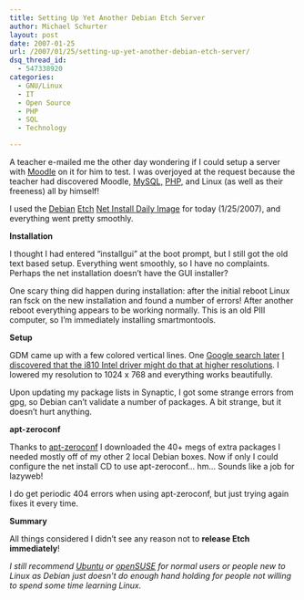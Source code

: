 ```yaml
---
title: Setting Up Yet Another Debian Etch Server
author: Michael Schurter
layout: post
date: 2007-01-25
url: /2007/01/25/setting-up-yet-another-debian-etch-server/
dsq_thread_id:
  - 547338920
categories:
  - GNU/Linux
  - IT
  - Open Source
  - PHP
  - SQL
  - Technology

---
```

A teacher e-mailed me the other day wondering if I could setup a server with [Moodle][1] on it for him to test. I was overjoyed at the request because the teacher had discovered Moodle, [MySQL,][2] [PHP,][3] and Linux (as well as their freeness) all by himself!

I used the [Debian][4] [Etch][5] [Net Install Daily Image][6] for today (1/25/2007), and everything went pretty smoothly.

**Installation**

I thought I had entered &#8220;installgui&#8221; at the boot prompt, but I still got the old text based setup. Everything went smoothly, so I have no complaints. Perhaps the net installation doesn&#8217;t have the GUI installer?

One scary thing did happen during installation: after the initial reboot Linux ran fsck on the new installation and found a number of errors! After another reboot everything appears to be working normally. This is an old PIII computer, so I&#8217;m immediately installing smartmontools.

**Setup**

GDM came up with a few colored vertical lines. One [Google search later][7] [I discovered that the i810 Intel driver might do that at higher resolutions][8]. I lowered my resolution to 1024 x 768 and everything works beautifully.

Upon updating my package lists in Synaptic, I got some strange errors from gpg, so Debian can&#8217;t validate a number of packages. A bit strange, but it doesn&#8217;t hurt anything.

**apt-zeroconf**

Thanks to [apt-zeroconf][9] I downloaded the 40+ megs of extra packages I needed mostly off of my other 2 local Debian boxes. Now if only I could configure the net install CD to use apt-zeroconf&#8230; hm&#8230; Sounds like a job for lazyweb!

I do get periodic 404 errors when using apt-zeroconf, but just trying again fixes it every time.

**Summary**

All things considered I didn&#8217;t see any reason not to **release Etch immediately**!

_I still recommend [Ubuntu][10] or [openSUSE][11] for normal users or people new to Linux as Debian just doesn&#8217;t do enough hand holding for people not willing to spend some time learning Linux._

 [1]: http://moodle.org/
 [2]: http://mysql.com/
 [3]: http://php.net/
 [4]: http://www.debian.org/
 [5]: http://www.debian.org/releases/etch/
 [6]: http://cdimage.debian.org/cdimage/daily-builds/daily/arch-latest/i386/iso-cd/debian-testing-i386-netinst.iso
 [7]: http://michael.susens-schurter.com/blog/xorg%20intel%2082815
 [8]: http://www.linuxquestions.org/hcl/showproduct.php/product/2851
 [9]: http://trac.phidev.org/trac/wiki/AptZeroconf
 [10]: http://www.ubuntu.com/
 [11]: http://www.opensuse.org/